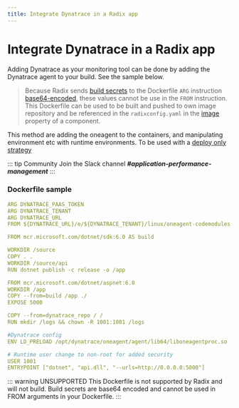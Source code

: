 ```yaml
---
title: Integrate Dynatrace in a Radix app
---
```


# Integrate Dynatrace in a Radix app

Adding Dynatrace as your monitoring tool can be done by adding the Dynatrace agent to your build. See the sample below.

> Because Radix sends [build secrets](../../references/reference-radix-config/#build) to the Dockerfile `ARG` instruction [base64-encoded](../../guides/build-secrets/), these values cannot be use in the `FROM` instruction. This Dockerfile can be used to be built and pushed to own image repository and be referenced in the `radixconfig.yaml` in the [image](https://radix.equinor.com/references/reference-radix-config/#image) property of a component. 

This method are adding the oneagent to the containers, and manipulating environment etc with runtime environments. To be used with a [deploy only strategy](../../guides/deploy-only/)

::: tip Community
Join the Slack channel ***#application-performance-management***
:::


### Dockerfile sample

```yaml
ARG DYNATRACE_PAAS_TOKEN
ARG DYNATRACE_TENANT
ARG DYNATRACE_URL
FROM ${DYNATRACE_URL}/e/${DYNATRACE_TENANT}/linux/oneagent-codemodules:all as dynatrace_repo

FROM mcr.microsoft.com/dotnet/sdk:6.0 AS build

WORKDIR /source
COPY . .
WORKDIR /source/api
RUN dotnet publish -c release -o /app

FROM mcr.microsoft.com/dotnet/aspnet:6.0 
WORKDIR /app
COPY --from=build /app ./
EXPOSE 5000

COPY --from=dynatrace_repo / /
RUN mkdir /logs && chown -R 1001:1001 /logs

#Dynatrace config
ENV LD_PRELOAD /opt/dynatrace/oneagent/agent/lib64/liboneagentproc.so

# Runtime user change to non-root for added security
USER 1001
ENTRYPOINT ["dotnet", "api.dll", "--urls=http://0.0.0.0:5000"]
```
::: warning UNSUPPORTED
This Dockerfile is not supported by Radix and will not build. Build secrets are base64 encoded and cannot be used in FROM arguments in your Dockerfile.
:::
